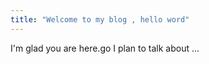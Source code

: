 ```yaml
---
title: "Welcome to my blog , hello word"
---
```


I'm glad you are here.go I plan to talk about ...
